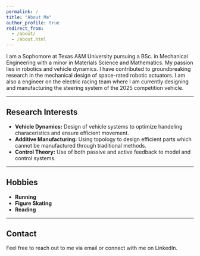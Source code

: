 ```yaml
---
permalink: /
title: "About Me"
author_profile: true
redirect_from: 
  - /about/
  - /about.html
---
```


I am a Sophomore at Texas A&M University pursuing a BSc. in Mechanical Engineering with a minor in Materials Science and Mathematics. My passion lies in robotics and vehicle dynamics. I have contributed to groundbreaking research in the mechanical design of space-rated robotic actuators. I am also a engineer on the electric racing team where I am currently designing and manufacturing the steering system of the 2025 competition vehicle.

---
## Research Interests
* **Vehicle Dynamics:** Design of vehicle systems to optimize handeling characeristics and ensure efficient movement.
* **Additive Manufacturing:** Using topology to design efficient parts which cannot be manufactured through traditional methods.
* **Control Theory:** Use of both passive and active feedback to model and control systems.

---
## Hobbies
* **Running**
* **Figure Skating**
* **Reading**

---
## Contact

Feel free to reach out to me via email or connect with me on LinkedIn.
